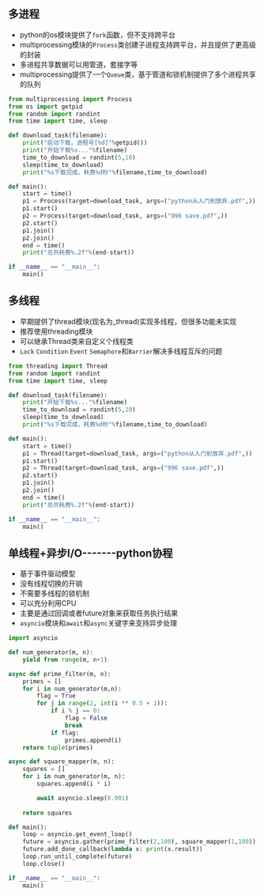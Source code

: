 ## 多进程
- python的os模块提供了`fork`函数，但不支持跨平台
- multiprocessing模块的`Process`类创建子进程支持跨平台，并且提供了更高级的封装
- 多进程共享数据可以用管道，套接字等
- multiprocessing提供了一个`Queue`类，基于管道和锁机制提供了多个进程共享的队列

```python
from multiprocessing import Process
from os import getpid
from random import randint
from time import time, sleep

def download_task(filename):
    print("启动下载，进程号[%d]"%getpid())
    print("开始下载%s..."%filename)
    time_to_download = randint(5,10)
    sleep(time_to_download)
    print("%s下载完成，耗费%d秒"%filename,time_to_download)

def main():
    start = time()
    p1 = Process(target=download_task, args=("python从入门到放弃.pdf",))
    p1.start()
    p2 = Process(target=download_task, args=("996 save.pdf",))
    p2.start()
    p1.join()
    p2.join()
    end = time()
    print("总共耗费%.2f"%(end-start))

if __name__ == "__main__":
    main()
```

## 多线程
- 早期提供了thread模块(现名为_thread)实现多线程，但很多功能未实现
- 推荐使用threading模块
- 可以继承Thread类来自定义个线程类
- `Lock` `Condition` `Event` `Semaphore`和`Barrier`解决多线程互斥的问题

```python
from threading import Thread
from random import randint
from time import time, sleep

def download_task(filename):
    print("开始下载%s..."%filename)
    time_to_download = randint(5,10)
    sleep(time_to_download)
    print("%s下载完成，耗费%d秒"%filename,time_to_download)

def main():
    start = time()
    p1 = Thread(target=download_task, args=("python从入门到放弃.pdf",))
    p1.start()
    p2 = Thread(target=download_task, args=("996 save.pdf",))
    p2.start()
    p1.join()
    p2.join()
    end = time()
    print("总共耗费%.2f"%(end-start))

if __name__ == "__main__":
    main()
```

## 单线程+异步I/O-------python协程
- 基于事件驱动模型
- 没有线程切换的开销
- 不需要多线程的锁机制
- 可以充分利用CPU
- 主要是通过回调或者future对象来获取任务执行结果
- `asyncio`模块和`await`和`async`关键字来支持异步处理

```python
import asyncio

def num_generator(m, n):
    yield from range(m, n+1)

async def prime_filter(m, n):
    primes = []
    for i in num_generator(m,n):
        flag = True
        for j in range(2, int(i ** 0.5 + 1)):
            if i % j == 0:
                flag = False
                break
            if flag:
                primes.append(i)
    return tuple(primes)

async def square_mapper(m, n):
    squares = []
    for i in num_generator(m, n):
        squares.append(i * i)

        await asyncio.sleep(0.001)
    
    return squares

def main():
    loop = asyncio.get_event_loop()
    future = asyncio.gather(prime_filter(2,100), square_mapper(1,100))
    future.add_done_callback(lambda x: print(x.result))
    loop.run_until_complete(future)
    loop.close()

if __name__ == "__main__":
    main()
```
